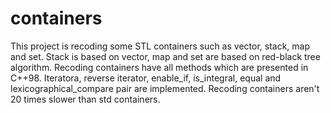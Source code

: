 # containers
This project is recoding some STL containers such as vector, stack, map and set. Stack is based on vector, map and set are based on red-black tree algorithm. Recoding containers have all methods which are presented in C++98. Iteratora, reverse iterator, enable_if, is_integral, equal and lexicographical_compare pair are implemented. Recoding containers aren't 20 times slower than std containers.

